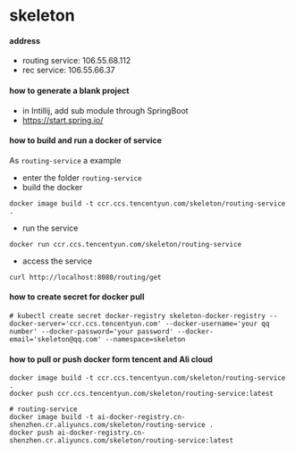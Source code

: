 # skeleton

#### address
- routing service: 106.55.68.112
- rec service: 106.55.66.37
#### how to generate a blank project
- in Intillij, add sub module through SpringBoot
- https://start.spring.io/  

####  how to build and run a docker of service
As `routing-service` a example
- enter the folder `routing-service`
- build the docker
```
docker image build -t ccr.ccs.tencentyun.com/skeleton/routing-service .
```
- run the service
```
docker run ccr.ccs.tencentyun.com/skeleton/routing-service
```
- access the service
```
curl http://localhost:8080/routing/get
```

#### how to create secret for docker pull
```
# kubectl create secret docker-registry skeleton-docker-registry --docker-server='ccr.ccs.tencentyun.com' --docker-username='your qq number' --docker-password='your password' --docker-email='skeleton@qq.com' --namespace=skeleton
```

#### how to pull or push docker form tencent and Ali cloud
```
docker image build -t ccr.ccs.tencentyun.com/skeleton/routing-service .
docker push ccr.ccs.tencentyun.com/skeleton/routing-service:latest

# routing-service
docker image build -t ai-docker-registry.cn-shenzhen.cr.aliyuncs.com/skeleton/routing-service .
docker push ai-docker-registry.cn-shenzhen.cr.aliyuncs.com/skeleton/routing-service:latest 
```